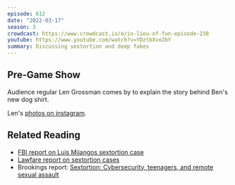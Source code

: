 ```yaml
---
episode: 612
date: "2022-03-17"
season: 3
crowdcast: https://www.crowdcast.io/e/in-lieu-of-fun-episode-238
youtube: https://www.youtube.com/watch?v=YDztbXvo2bY
summary: Discussing sextortion and deep fakes
---
```


## Pre-Game Show

Audience regular Len Grossman comes by to explain the story behind Ben's new dog shirt.

Len's [photos on instagram](https://www.instagram.com/p/CZ28VP8L0u7/).

## Related Reading

- [FBI report on Luis Mijangos sextortion case](https://archives.fbi.gov/archives/losangeles/press-releases/2011/orange-county-man-who-admitted-hacking-into-personal-computers-sentenced-to-six-years-in-federal-prison-for-sextortion-of-women-and-teenage-girls)
- [Lawfare report on sextortion cases](https://www.lawfareblog.com/new-data-sextortion-124-additional-public-cases)
- Brookings report: [Sextortion: Cybersecurity, teenagers, and remote sexual assault](https://www.brookings.edu/research/sextortion-cybersecurity-teenagers-and-remote-sexual-assault/)
